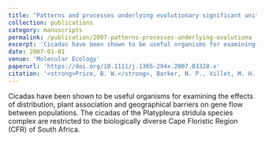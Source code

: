 ```yaml
---
title: "Patterns and processes underlying evolutionary significant units in the Platypleura stridula L. species complex (Hemiptera: Cicadidae) in the Cape Floristic Region, South Africa"
collection: publications
category: manuscripts
permalink: /publication/2007-patterns-processes-underlying-evolutiona
excerpt: 'Cicadas have been shown to be useful organisms for examining the effects of distribution, plant association and geographical barriers on gene flow between populations.'
date: 2007-01-01
venue: 'Molecular Ecology'
paperurl: 'https://doi.org/10.1111/j.1365-294x.2007.03328.x'
citation: '<strong>Price, B. W.</strong>, Barker, N. P., Villet, M. H. (2007). &quot;Patterns and processes underlying evolutionary significant units in the Platypleura stridula L. species complex (Hemiptera: Cicadidae) in the Cape Floristic Region, South Africa.&quot; <i>Molecular Ecology</i> 16(12).'
---
```


Cicadas have been shown to be useful organisms for examining the effects of distribution, plant association and geographical barriers on gene flow between populations.  The cicadas of the Platypleura stridula species complex are restricted to the biologically diverse Cape Floristic Region (CFR) of South Africa.
